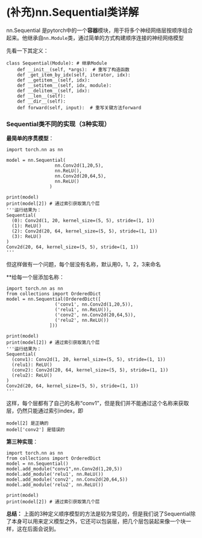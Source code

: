 # (补充)nn.Sequential类详解
nn.Sequential 是pytorch中的一个**容器**模块，用于将多个神经网络层按顺序组合起来。他继承自`nn.Module`类，通过简单的方式构建顺序连接的神经网络模型

先看一下其定义：
```
class Sequential(Module): # 继承Module
    def __init__(self, *args):  # 重写了构造函数
    def _get_item_by_idx(self, iterator, idx):
    def __getitem__(self, idx):
    def __setitem__(self, idx, module):
    def __delitem__(self, idx):
    def __len__(self):
    def __dir__(self):
    def forward(self, input):  # 重写关键方法forward
```

### Sequential类不同的实现（3种实现）
**最简单的序贯模型**：
```
import torch.nn as nn

model = nn.Sequential(
                  nn.Conv2d(1,20,5),
                  nn.ReLU(),
                  nn.Conv2d(20,64,5),
                  nn.ReLU()
                )
 
print(model)
print(model[2]) # 通过索引获取第几个层
'''运行结果为：
Sequential(
  (0): Conv2d(1, 20, kernel_size=(5, 5), stride=(1, 1))
  (1): ReLU()
  (2): Conv2d(20, 64, kernel_size=(5, 5), stride=(1, 1))
  (3): ReLU()
)
Conv2d(20, 64, kernel_size=(5, 5), stride=(1, 1))
'''
```
但这样做有一个问题，每个层没有名称，默认用0，1，2，3来命名

**给每一个层添加名称：
```
import torch.nn as nn
from collections import OrderedDict
model = nn.Sequential(OrderedDict([
                  ('conv1', nn.Conv2d(1,20,5)),
                  ('relu1', nn.ReLU()),
                  ('conv2', nn.Conv2d(20,64,5)),
                  ('relu2', nn.ReLU())
                ]))
 
print(model)
print(model[2]) # 通过索引获取第几个层
'''运行结果为：
Sequential(
  (conv1): Conv2d(1, 20, kernel_size=(5, 5), stride=(1, 1))
  (relu1): ReLU()
  (conv2): Conv2d(20, 64, kernel_size=(5, 5), stride=(1, 1))
  (relu2): ReLU()
)
Conv2d(20, 64, kernel_size=(5, 5), stride=(1, 1))
'''
```
这样，每个层都有了自己的名称“conv1”，但是我们并不能通过这个名称来获取层，仍然只能通过索引index，即
```
model[2] 是正确的
model['conv2'] 是错误的
```

**第三种实现**：
```
import torch.nn as nn
from collections import OrderedDict
model = nn.Sequential()
model.add_module("conv1",nn.Conv2d(1,20,5))
model.add_module('relu1', nn.ReLU())
model.add_module('conv2', nn.Conv2d(20,64,5))
model.add_module('relu2', nn.ReLU())
 
print(model)
print(model[2]) # 通过索引获取第几个层
```
**总结：** 上面的3种定义顺序模型的方法是较为常见的，但是我们说了Sequential除了本身可以用来定义模型之外，它还可以包装层，把几个层包装起来像一个块一样，这在后面会说到。

